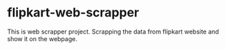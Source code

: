 # flipkart-web-scrapper
This is web scrapper project. Scrapping the data from flipkart website and show it on the webpage.
